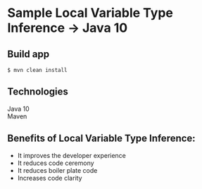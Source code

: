 #   Sample Local Variable Type Inference -> Java 10
 
 
## Build app
 
```
$ mvn clean install  
```

## Technologies

Java 10  
Maven 

## Benefits of Local Variable Type Inference:


- It improves the developer experience  
- It reduces code ceremony  
- It reduces boiler plate code  
- Increases code clarity  
